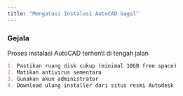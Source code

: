 ```yaml
---
title: "Mengatasi Instalasi AutoCAD Gagal"
---
```


### Gejala
Proses instalasi AutoCAD terhenti di tengah jalan

```markdown {filename=Solusi}
1. Pastikan ruang disk cukup (minimal 10GB free space)
2. Matikan antivirus sementara
3. Gunakan akun administrator
4. Download ulang installer dari situs resmi Autodesk
```